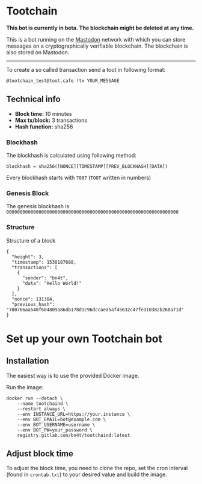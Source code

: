 # Tootchain

**This bot is currently in beta. The blockchain might be deleted at any time.**

This is a bot running on the [Mastodon](https://joinmastadon.org) network with which you can store messages on a cryptographically verifiable blockchain.
The blockchain is also stored on Mastodon.

___
To create a so called transaction send a toot in following format:

`@tootchain_test@toot.cafe !tx YOUR_MESSAGE`


## Technical info

- **Block time:** 10 minutes
- **Max tx/block:** 3 transactions
- **Hash function:** sha256

### Blockhash

The blockhash is calculated using following method:
````
blockhash = sha256([NONCE][TIMESTAMP][PREV_BLOCKHASH][DATA])
````

Every blockhash starts with `7007` (`TOOT` written in numbers)

### Genesis Block

The genesis blockhash is `0000000000000000000000000000000000000000000000000000000000000000`

### Structure

Structure of a block

````
{
  "height": 3,
  "timestamp": 1530187688,
  "transactions": [
    {
      "sender": "bn4t",
      "data": "Hello World!"
    }
  ],
  "nonce": 131384,
  "previous_hash": "700766aa540f604809a86db178d1c96dccaea5af45632c47fe310382b268a71d"
}
````

# Set up your own Tootchain bot

## Installation

The easiest way is to use the provided Docker image.

Run the image:

````
docker run --detach \
    --name tootchaind \
    --restart always \
    --env INSTANCE_URL=https://your.instance \
    --env BOT_EMAIL=bot@example.com \
    --env BOT_USERNAME=username \
    --env BOT_PW=your_password \
    registry.gitlab.com/bn4t/tootchaind:latest
````

## Adjust block time

To adjust the block time, you need to clone the repo, 
set the cron interval (found in `crontab.txt`) to your desired value and build the image.
